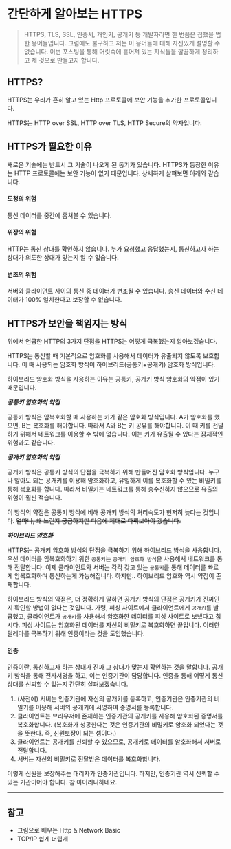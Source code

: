 # 간단하게 알아보는 HTTPS

> HTTPS, TLS, SSL, 인증서, 개인키, 공개키 등 개발자라면 한 번쯤은 접했을 법한 용어들입니다. 그럼에도 불구하고 저는 이 용어들에 대해 자신있게 설명할 수 없습니다. 이번 포스팅을 통해 머릿속에 흩어져 있는 지식들을 깔끔하게 정리하고 제 것으로 만들고자 합니다.


## HTTPS?
HTTPS는 우리가 흔히 알고 있는 Http 프로토콜에 보안 기능을 추가한 프로토콜입니다.

HTTPS는 HTTP over SSL, HTTP over TLS, HTTP Secure의 약자입니다.


## HTTPS가 필요한 이유
새로운 기술에는 반드시 그 기술이 나오게 된 동기가 있습니다. HTTPS가 등장한 이유는 HTTP 프로토콜에는 보안 기능이 없기 때문입니다. 상세하게 살펴보면 아래와 같습니다.

#### 도청의 위험
통신 데이터를 중간에 훔쳐볼 수 있습니다.

#### 위장의 위험
HTTP는 통신 상대를 확인하지 않습니다. 누가 요청했고 응답했는지, 통신하고자 하는 상대가 의도한 상대가 맞는지 알 수 없습니다.

#### 변조의 위험
서버와 클라이언트 사이의 통신 중 데이터가 변조될 수 있습니다. 송신 데이터와 수신 데이터가 100% 일치한다고 보장할 수 없습니다.


## HTTPS가 보안을 책임지는 방식
위에서 언급한 HTTP의 3가지 단점을 HTTPS는 어떻게 극복했는지 알아보겠습니다.

HTTPS는 통신할 때 기본적으로 암호화를 사용해서 데이터가 유출되지 않도록 보호합니다. 이 때 사용되는 암호화 방식이 하이브리드(공통키+공개키) 암호화 방식입니다. 

하이브리드 암호화 방식을 사용하는 이유는 공통키, 공개키 방식 암호화의 약점이 있기 때문입니다.

***공통키 암호화의 약점***

공통키 방식은 암복호화할 때 사용하는 키가 같은 암호화 방식입니다. A가 암호화를 했으면, B는 복호화를 해야합니다. 따라서 A와 B는 키 공유를 해야합니다. 이 때 키를 전달하기 위해서 네트워크를 이용할 수 밖에 없습니다. 이는 키가 유출될 수 있다는 잠재적인 위험과도 같습니다. 

***공개키 암호화의 약점***

공개키 방식은 공통키 방식의 단점을 극복하기 위해 만들어진 암호화 방식입니다. 누구나 알아도 되는 공개키를 이용해 암호화하고, 유일하게 이를 복호화할 수 있는 비밀키를 통해 복호화를 합니다. 따라서 비밀키는 네트워크를 통해 송수신하지 않으므로 유출의 위험이 훨씬 적습니다.

이 방식의 약점은 공통키 방식에 비해 공개키 방식의 처리속도가 현저히 늦다는 것입니다. ~~얼마나, 왜 느린지 궁금하지만 다음에 제대로 다뤄보아야 겠습니다.~~ 

***하이브리드 암호화***

HTTPS는 공개키 암호화 방식의 단점을 극복하기 위해 하이브리드 방식을 사용합니다. 우선 데이터를 암복호화하기 위한 `공통키`는 `공개키 암호화 방식`을 사용해서 네트워크를 통해 전달합니다. 이제 클라이언트와 서버는 각각 갖고 있는 `공통키`를 통해 데이터를 빠르게 암복호화하며 통신하는게 가능해집니다. 하지만.. 하이브리드 암호화 역시 약점이 존재합니다.

하이브리드 방식의 약점은, 더 정확하게 말하면 공개키 방식의 단점은 공개키가 진짜인지 확인할 방법이 없다는 것입니다. 가령, 피싱 사이트에서 클라이언트에게 `공개키`를 발급했고, 클라이언트가 `공개키`를 사용해서 암호화한 데이터를 피싱 사이트로 보냈다고 칩시다. 피싱 사이트는 암호화된 데이터를 자신의 비밀키로 복호화하면 끝입니다. 이러한 딜레마를 극복하기 위해 인증이라는 것을 도입했습니다.

#### 인증
인증이란, 통신하고자 하는 상대가 진짜 그 상대가 맞는지 확인하는 것을 말합니다. 공개키 방식을 통해 전자서명을 하고, 이는 인증기관이 담당합니다. 인증을 통해 어떻게 통신 상대를 신뢰할 수 있는지 간단히 살펴보겠습니다.

1. (사전에) 서버는 인증기관에 자신의 공개키를 등록하고, 인증기관은 인증기관의 비밀키를 이용해 서버의 공개키에 서명하여 증명서를 등록합니다.
2. 클라이언트는 브라우저에 존재하는 인증기관의 공개키를 사용해 암호화된 증명서를 복호화합니다. (복호화가 성공한다는 것은 인증기관의 비밀키로 암호화 되었다는 것을 뜻한다. 즉, 신원보장이 되는 셈이다.)
3. 클라이언트는 공개키를 신뢰할 수 있으므로, 공개키로 데이터를 암호화해서 서버로 전달합니다.
4. 서버는 자신의 비밀키로 전달받은 데이터를 복호화합니다.

이렇게 신원을 보장해주는 대리자가 인증기관입니다. 하지만, 인증기관 역시 신뢰할 수 있는 기관이어야 합니다. 참 아이러니하네요.

---

## 참고

- 그림으로 배우는 Http & Network Basic
- TCP/IP 쉽게 더쉽게